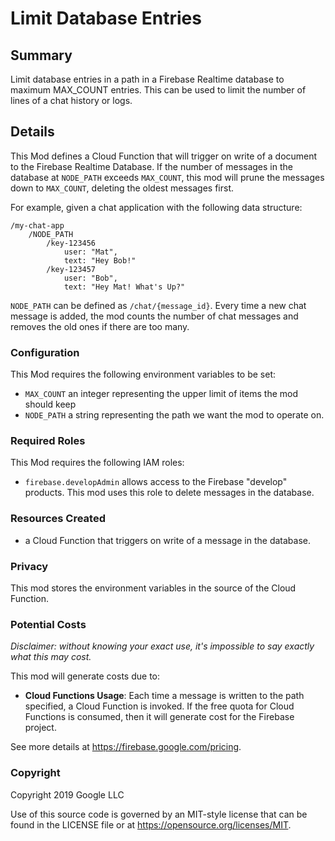# Limit Database Entries

## Summary

Limit database entries in a path in a Firebase Realtime database to maximum
MAX_COUNT entries.
This can be used to limit the number of lines of a chat history or logs.

## Details

This Mod defines a Cloud Function that will trigger on write of a document to the Firebase Realtime Database. If the number of messages in the database at `NODE_PATH` exceeds `MAX_COUNT`, this mod will prune the messages down to `MAX_COUNT`, deleting the oldest messages first.

For example, given a chat application with the following data structure:

```
/my-chat-app
    /NODE_PATH
        /key-123456
            user: "Mat",
            text: "Hey Bob!"
        /key-123457
            user: "Bob",
            text: "Hey Mat! What's Up?"
```

`NODE_PATH` can be defined as `/chat/{message_id}`. Every time a new
chat message is added, the mod counts the number of chat messages and
removes the old ones if there are too many.

### Configuration

This Mod requires the following environment variables to be set:

- `MAX_COUNT` an integer representing the upper limit of items the mod should keep
- `NODE_PATH` a string representing the path we want the mod to operate on.

### Required Roles

This Mod requires the following IAM roles:

- `firebase.developAdmin` allows access to the Firebase "develop" products. This mod uses this role to delete messages in the database.

### Resources Created

- a Cloud Function that triggers on write of a message in the database.

### Privacy

This mod stores the environment variables in the source of the Cloud Function.

### Potential Costs

_Disclaimer: without knowing your exact use, it's impossible to say exactly what this may cost._

This mod will generate costs due to:

- **Cloud Functions Usage**: Each time a message is written to the path specified, a Cloud Function is invoked. If the free quota for Cloud Functions is consumed, then it will generate cost for the Firebase project.

See more details at https://firebase.google.com/pricing.

### Copyright

Copyright 2019 Google LLC

Use of this source code is governed by an MIT-style
license that can be found in the LICENSE file or at
https://opensource.org/licenses/MIT.

